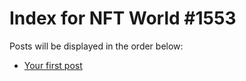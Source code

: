 # Index for NFT World #1553
Posts will be displayed in the order below:

- [Your first post](./001-first.md)

